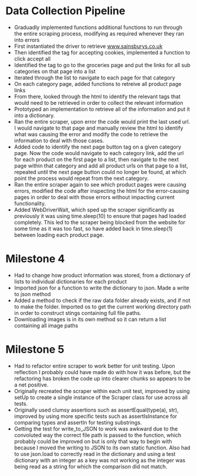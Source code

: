 # Data Collection Pipeline
- Graduadly implemented functions additional functions to run through the entire scraping process, modifying as required whenever they ran into errors
- First instantiated the driver to retrieve www.sainsburys.co.uk
- Then identified the tag for accepting cookies, implemented a function to click accept all
- Identified the tag to go to the groceries page and put the links for all sub categories on that page into a list
- Iterated through the list to navigate to each page for that category
- On each category page, added functions to retreive all product page links
- From there, looked through the html to identify the relevant tags that would need to be retrieved in order to collect the relevant information
- Prototyped an implementation to retrieve all of the information and put it into a dictionary.
- Ran the entire scraper, upon error the code would print the last used url. I would navigate to that page and manually review the html to identify what was causing the error and modify the code to retrieve the information to deal with those cases.
- Added code to identify the next page button tag on a given category page. Now the code would navigate to each category link, add the url for each product on the first page to a list, then navigate to the next page within that category and add all product urls on that page to a list, repeated until the next page button could no longer be found, at which point the process would repeat from the next category.
- Ran the entire scraper again to see which product pages were causing errors, modified the code after inspecting the html for the error-causing pages in order to deal with those errors without impacting current functionality.
- Added WebDriverWait, which sped up the scraper significantly as previously it was using time.sleep(10) to ensure that pages had loaded completely. This led to the scraper being blocked from the website for some time as it was too fast, so have added back in time.sleep(1) between loading each product page.

# Milestone 4
- Had to change how product information was stored, from a dictionary of lists to individual dictionaries for each product
- Imported json for a function to write the dictionary to json. Made a write to json method
- Added a method to check if the raw data folder already exists, and if not to make the folder. Imported os to get the current working directory path in order to construct stings containing full file paths.
- Downloading images is in its own method so it can return a list containing all image paths

# Milestone 5
- Had to refactor entire scraper to work better for unit testing. Upon reflection I probably could have made do with how it was before, but the refactoring has broken the code up into clearer chunks so appears to be a net positive.
- Originally recreated the scraper within each unit test, improved by using setUp to create a single instance of the Scraper class for use across all tests.
- Originally used clumsy assertions such as assertEqual(type(a), str), improved by using more specific tests such as assertIsInstance for comparing types and assertIn for testing substrings.
- Getting the test for write_to_JSON to work was awkward due to the convoluted way the correct file path is passed to the function, which probably could be improved on but is only that way to begin with because I moved the writing to JSON to its own static function. Also had to use json.load to correctly read in the dictionary and using a test dictionary with an integer as a key was not working as the integer was being read as a string for which the comparison did not match.